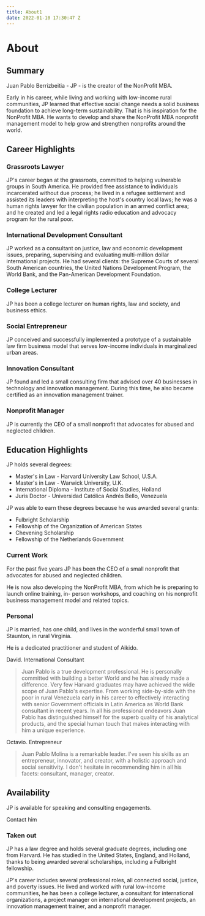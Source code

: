 ```yaml
---
title: About1
date: 2022-01-10 17:30:47 Z
---
```


# About

## Summary

Juan Pablo Berrizbeitia - JP - is the creator of the NonProfit MBA. 

Early in his career, while living and working with low-income rural communities, JP learned that effective social change needs a solid business foundation to achieve long-term sustainability. That is his inspiration for the NonProfit MBA. He wants to develop and share the NonProfit MBA nonprofit management model to help grow and strengthen nonprofits around the world. 

## Career Highlights

### Grassroots Lawyer

JP's career began at the grassroots, committed to helping vulnerable groups in South America. He provided free assistance to individuals incarcerated without due process; he lived in a refugee settlement and assisted its leaders with interpreting the host's country local laws; he was a human rights lawyer for the civilian population in an armed conflict area; and he created and led a legal rights radio education and advocacy program for the rural poor. 

### International Development Consultant

JP worked as a consultant on justice, law and economic development issues, preparing, supervising and evaluating multi-million dollar international projects. He had several clients: the Supreme Courts of several South American countries, the United Nations Development Program, the World Bank, and the Pan-American Development Foundation. 

### College Lecturer

JP has been a college lecturer on human rights, law and society, and business ethics.

### Social Entrepreneur

JP conceived and successfully implemented a prototype of a sustainable law firm business model that serves low-income individuals in marginalized urban areas. 

### Innovation Consultant

JP found and led a small consulting firm that advised over 40 businesses in technology and innovation management. During this time, he also became certified as an innovation management trainer.

### Nonprofit Manager

JP is currently the CEO of a small nonprofit that advocates for abused and neglected children.

## Education Highlights

JP holds several degrees:

- Master's in Law - Harvard University Law School, U.S.A.
- Master's in Law - Warwick University, U.K.
- International Diploma - Institute of Social Studies, Holland
- Juris Doctor - Universidad Católica Andrés Bello, Venezuela

JP was able to earn these degrees because he was awarded several grants:

- Fulbright Scholarship
- Fellowship of the Organization of American States
- Chevening Scholarship 
- Fellowship of the Netherlands Government

### Current Work

For the past five years JP has been the CEO of a small nonprofit that advocates for abused and neglected children.

He is now also developing the NonProfit MBA, from which he is preparing to launch online training, in- person workshops, and coaching on his nonprofit business management model and related topics.

### Personal

JP is married, has one child, and lives in the wonderful small town of Staunton, in rural Virginia.

He is a dedicated practitioner and student of Aikido.



David. International Consultant

> Juan Pablo is a true development professional. He is personally committed with building a better World and he has already made a difference. Very few Harvard graduates may have achieved the wide scope of Juan Pablo's expertise. From working side-by-side with the poor in rural Venezuela early in his career to effectively interacting with senior Government officials in Latin America as World Bank consultant in recent years. In all his professional endeavors Juan Pablo has distinguished himself for the superb quality of his analytical products, and the special human touch that makes interacting with him a unique experience.

Octavio. Entrepreneur 

> Juan Pablo Molina is a remarkable leader. I've seen his skills as an entrepreneur, innovator, and creator, with a holistic approach and social sensitivity. I don't hesitate in recommending him in all his facets: consultant, manager, creator. 



## Availability

JP is available for speaking and consulting engagements.

Contact him



### Taken out

JP has a law degree and holds several graduate degrees, including one from Harvard. He has studied in the United States, England, and Holland, thanks to being awarded several scholarships, including a Fulbright fellowship.

JP's career includes several professional roles, all connected social, justice, and poverty issues. He lived and worked with rural low-income communities, he has been a college lecturer, a consultant for international organizations, a project manager on international development projects, an innovation management trainer, and a nonprofit manager.  